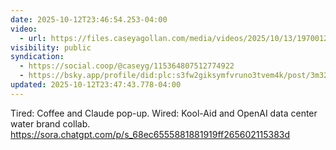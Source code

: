 ```yaml
---
date: 2025-10-12T23:46:54.253-04:00
video:
  - url: https://files.caseyagollan.com/media/videos/2025/10/13/19700121-0358-68ec6555881881919ff265602115383d.mp4
visibility: public
syndication:
  - https://social.coop/@caseyg/115364807512774922
  - https://bsky.app/profile/did:plc:s3fw2giksymfvruno3tvem4k/post/3m32cknowgp2r
updated: 2025-10-12T23:47:43.778-04:00
---
```


Tired: Coffee and Claude pop-up. Wired: Kool-Aid and OpenAI data center water brand collab. https://sora.chatgpt.com/p/s_68ec6555881881919ff265602115383d
